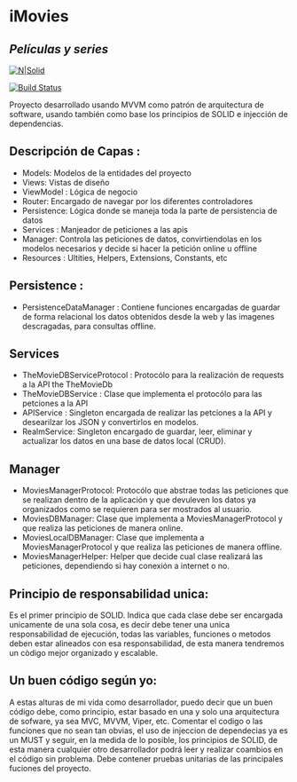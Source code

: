 # iMovies
## _Películas y series_

[![N|Solid](https://cldup.com/dTxpPi9lDf.thumb.png)](https://nodesource.com/products/nsolid)

[![Build Status](https://travis-ci.org/joemccann/dillinger.svg?branch=master)](https://travis-ci.org/joemccann/dillinger)

Proyecto desarrollado usando MVVM como patrón de arquitectura de software, usando también como base los principios de SOLID e injección de dependencias.

## Descripción de Capas :

- Models: Modelos de la entidades del proyecto
- Views: Vistas de diseño
- ViewModel : Lógica de negocio
- Router: Encargado de navegar por los diferentes controladores
- Persistence: Lógica donde se maneja toda la parte de persistencia de datos
- Services : Manjeador de peticiones a las apis
- Manager: Controla las peticiones de datos, convirtiendolas en los modelos necesarios y decide si hacer la petición online u offline
- Resources : Ultities, Helpers, Extensions, Constants, etc
## Persistence :
- PersistenceDataManager : Contiene funciones encargadas de guardar de forma relacional los datos obtenidos desde la web y las imagenes descragadas, para consultas offline.
## Services
- TheMovieDBServiceProtocol : Protocólo para la realización de requests a la API the TheMovieDb 
- TheMovieDBService : Clase que implementa el protocólo para las petciones a la API
- APIService : Singleton encargada de realizar las petciones a la API y desearilzar los JSON y convertirlos en modelos.
- RealmService: Singleton encargado de guardar, leer, eliminar y actualizar los datos en una base de datos local (CRUD).
## Manager
- MoviesManagerProtocol: Protocólo que abstrae todas las peticiones que se realizan dentro de la aplicación y que devuleven los datos ya organizados como se requieren para ser mostrados al usuario.
- MoviesDBManager: Clase que implementa a MoviesManagerProtocol y que realiza las peticiones de manera online.
- MoviesLocalDBManager: Clase que implementa a MoviesManagerProtocol y que realiza las peticiones de manera offline.
- MoviesManagerHelper: Helper que decide cual clase realizará las peticiones, dependiendo si hay conexión a internet o no.
 ## Principio de responsabilidad unica: 
Es el primer principio de SOLID. Indica que cada clase debe ser encargada unicamente de una sola cosa, es decir debe tener una unica responsabilidad de ejecución, todas las variables, funciones o metodos deben estar alineados con esa responsabilidad, de esta manera tendremos un còdigo mejor organizado y escalable.

## Un buen código según yo:
A estas alturas de mi vida como desarrollador, puedo decir que un buen código debe, como principio, estar basado en una y solo una arquitectura de sofware, ya sea MVC, MVVM, Viper, etc. Comentar el codigo o las funciones que no sean tan obvias, el uso de injeccion de dependecias ya es un MUST y seguir, en la medida de lo posible, los principios de SOLID, de esta manera cualquier otro desarrollador podrá leer y realizar coambios en el código sin problema.
Debe contener pruebas unitarias de las principales fuciones del proyecto.

